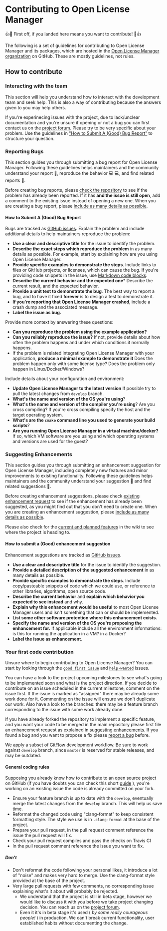 Contributing to Open License Manager
==========
:+1::tada: First off, if you landed here means you want to contribute! :tada::+1:

The following is a set of guidelines for contributing to Open License Manager and its packages, which are hosted in the [Open License Manager organization](https://github.com/open-license-manager) on GitHub. These are mostly guidelines, not rules. 

## How to contribute

### Interacting with the team 

This section will help you understand how to interact with the development team and seek help. This is also a way of contributing because the answers given to you may help others.

If you're experinecing issues with the project, due to lack/unclear documentation and you're unsure if opening or not a bug you can first contact us on the [project forum](https://groups.google.com/forum/#!forum/licensecc). Please try to be very specific about your problem. Use the guidelines in ["How to Submit A (Good) Bug Report"](#how-do-i-submit-a-good-bug-report) to structure your question. 

### Reporting Bugs

This section guides you through submitting a bug report for Open License Manager. Following these guidelines helps maintainers and the community understand your report :pencil:, reproduce the behavior :computer: :computer:, and find related reports :mag_right:.

Before creating bug reports, please [check the repository](https://github.com/open-license-manager/open-license-manager/issues) to see if the problem has already been reported. If it has **and the issue is still open**, add a comment to the existing issue instead of opening a new one. When you are creating a bug report, please [include as many details as possible](#how-do-i-submit-a-good-bug-report). 

#### How to Submit A (Good) Bug Report

Bugs are tracked as [GitHub issues](https://guides.github.com/features/issues/). Explain the problem and include additional details to help maintainers reproduce the problem:

-   **Use a clear and descriptive title** for the issue to identify the problem.
-   **Describe the exact steps which reproduce the problem** in as many details as possible. For example, start by explaining how are you using Open License Manager.  
-   **Provide specific examples to demonstrate the steps**. Include links to files or GitHub projects, or licenses, which can cause the bug. If you're providing code snippets in the issue, use [Markdown code blocks](https://help.github.com/articles/markdown-basics/#multiple-lines). 
-   **Describe the current behavior and the expected one*** Describe the current result, and the expected behavior.
-   **Provide a unit test to demonstrate the bug**. The best way to report a bug, and to have it fixed **forever** is to design a test to demonstrate it. 
-   **If you're reporting that Open License Manager crashed**, include a crash dump and the associated message. 
-   **Label the issue as bug.**

Provide more context by answering these questions:

-   **Can you reproduce the problem using the example application?**
-   **Can you reliably reproduce the issue?** If not, provide details about how often the problem happens and under which conditions it normally happens.
-   If the problem is related integrating Open License Manager with your application, **produce a minimal example to demonstrate it** Does the problem happen only with some license type? Does the problem only happen in Linux/Docker/Windows?

Include details about your configuration and environment:

-   **Update Open License Manager to the latest version** If possible try to pull the latest changes from `develop` branch.
-   **What's the name and version of the OS you're using**?
-   **What's the name and version of the compiler you're using**? Are you cross compiling? If you're cross compiling specify the host and the target operating system.
-   **What's are the `cmake` command line you used to generate your build scripts**? 
-   **Are you running Open License Manager in a virtual machine/docker?** If so, which VM software are you using and which operating systems and versions are used for the guest?

### Suggesting Enhancements

This section guides you through submitting an enhancement suggestion for Open License Manager, including completely new features and minor improvements to existing functionality. Following these guidelines helps maintainers and the community understand your suggestion :pencil: and find related suggestions :mag_right:.

Before creating enhancement suggestions, please check [existing enhancement request](https://github.com/open-license-manager/open-license-manager/issues?utf8=%E2%9C%93&q=is%3Aissue+label%3Aenhancement) to see if the enhancement has already been suggested, as you might find out that you don't need to create one. When you are creating an enhancement suggestion, please [include as many details as possible](#how-do-i-submit-a-good-enhancement-suggestion). 

Please also check for the [current and planned features](https://github.com/open-license-manager/open-license-manager/wiki/features) in the wiki to see where the project is heading to.

#### How to submit a (Good) enhancement suggestion

Enhancement suggestions are tracked as [GitHub issues](https://guides.github.com/features/issues/). 

-   **Use a clear and descriptive title** for the issue to identify the suggestion.
-   **Provide a detailed description of the suggested enhancement** in as many details as possible.
-   **Provide specific examples to demonstrate the steps**. Include copy/pasteable snippets of code which we could use, or reference to other libraries, algorithms, open source code.
-   **Describe the current behavior** and **explain which behavior you expected to see instead** and why.
-   **Explain why this enhancement would be useful** to most Open License Manager users and isn't something that can or should be implemented.
-   **List some other software protection where this enhancement exists.**
-   **Specify the name and version of the OS you're proposing the enhancement for.** If applicable include all the environment informations: is this for running the application in a VM? in a Docker?
-   **Label the issue as enhancement.**

### Your first code contribution

Unsure where to begin contributing to Open License Manager? You can start by looking through the [`good first issue`](https://github.com/open-license-manager/open-license-manager/issues?utf8=%E2%9C%93&q=is%3Aissue+is%3Aopen+label%3A%22good+first+issue%22) and [`help-wanted`](https://github.com/open-license-manager/open-license-manager/issues?q=is%3Aissue+is%3Aopen+label%3A%22help+wanted%22) issues. 

You can have a look to the project upcoming milestones to see what's going to be implemented soon and what is the project direction. If you decide to contribute on an issue scheduled in the current milestone, comment on the issue first. If the issue is marked as "assigned" there may be already some work done for it. Commenting on the issue will ensure we don't duplicate our work. Also have a look to the branches:  there may be a feature branch corresponding to the issue with some work already done.   

If you have already forked the repository to implement a specific feature, and you want your code to be merged in the main repository please first file an enhancement request as explained in [suggesting enhancements](#suggesting-enhancements). If you found a bug and you want to propose a fix please [report a bug](#reporting-bugs) before.

We apply a subset of [GitFlow](https://nvie.com/posts/a-successful-git-branching-model) development workflow. Be sure to work against `develop` branch, since `master` is reserved for stable releases, and may be outdated.
 
#### General coding rules

Supposing you already know how to contribute to an open source project on GitHub (if you have doubts you can check this short [guide](https://git-scm.com/book/en/v2/GitHub-Contributing-to-a-Project) ), you're working on an existing issue the code is already committed on your fork.

-   Ensure your feature branch is up to date with the `develop`, eventually merge the latest changes from the `develop` branch. This will help us save time.
-   Reformat the changed code using "clang-format" to keep consistent formatting style. The style we use is in `.clang-format` at the base of the project.
-   Prepare your pull request, in the pull request comment reference the issue the pull request will fix.
-   Check your pull request compiles and pass the checks on Travis CI
-   In the pull request comment reference the issue you want to fix.

##### Don't
-   Don't reformat the code following your personal likes, it introduce a lot of "noise" and makes very hard to merge. Use the clang-format style provided at the base of the project.
-   Very large pull requests with few comments, no corresponding issue explaining what's it about will probably be rejected.
    -  We understand that the project is still in beta stage, however we would like to discuss it with you before we take project changing decision. You can reach us on the [project forum](https://groups.google.com/forum/#!forum/licensecc). 
    -  Even it it's in beta stage it's used ( _by some really courageous people!_ ) in production. We can't break current functionality, user established habits without documenting the change.
    

